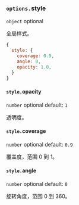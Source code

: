 ### `options.`style

`object` optional

全局样式。

```js
{
  style: {
    coverage: 0.9,
    angle: 0,
    opacity: 1.0,
  }
}
```

#### `style.`opacity

`number` optional default: `1`

透明度。

#### `style.`coverage

`number` optional default: `0.9`

覆盖度，范围 0 到 1。

#### `style.`angle

`number` optional default: `0`

旋转角度，范围 0 到 360。
